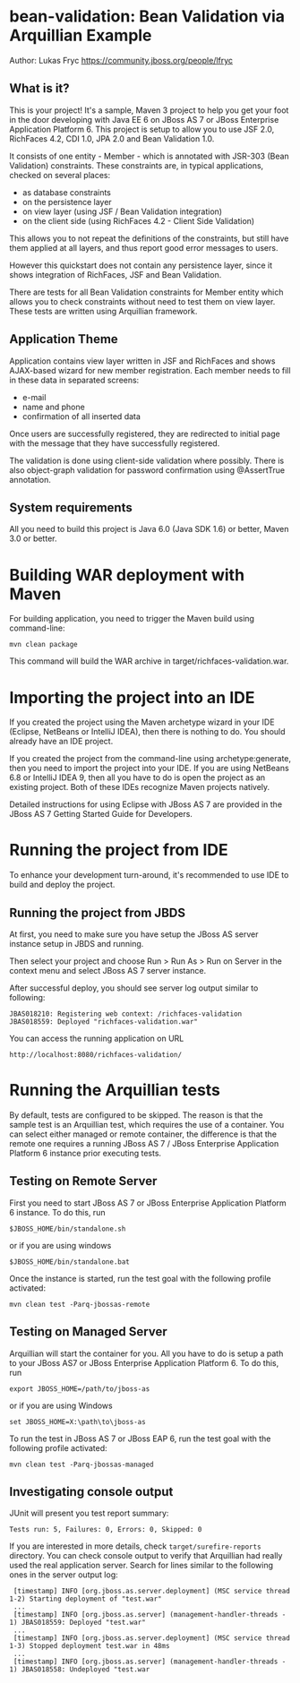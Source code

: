 bean-validation: Bean Validation via Arquillian Example
=======================================================
Author: Lukas Fryc <https://community.jboss.org/people/lfryc>

What is it?
-----------

This is your project! It's a sample, Maven 3 project to help you
get your foot in the door developing with Java EE 6 on JBoss AS 7 or JBoss Enterprise Application Platform 6. 
This project is setup to allow you to use JSF 2.0, RichFaces 4.2, CDI 1.0, JPA 2.0 and Bean Validation 1.0. 

It consists of one entity - Member - which is annotated with JSR-303 (Bean Validation)
constraints. These constraints are, in typical applications, checked on several places:

* as database constraints
* on the persistence layer
* on view layer (using JSF / Bean Validation integration)
* on the client side (using RichFaces 4.2 - Client Side Validation)

This allows you to not repeat the definitions of the constraints, but still have them applied at all layers,
and thus report good error messages to users.


However this quickstart does not contain any persistence layer, since it shows integration
of RichFaces, JSF and Bean Validation.

There are tests for all Bean Validation constraints for Member entity which allows you to check
constraints without need to test them on view layer. These tests are written using Arquillian framework.


Application Theme
-----------------

Application contains view layer written in JSF and RichFaces and shows AJAX-based wizard for new
member registration. Each member needs to fill in these data in separated screens:

* e-mail
* name and phone
* confirmation of all inserted data

Once users are successfully registered, they are redirected to initial page with the message
that they have successfully registered.

The validation is done using client-side validation where possibly. There is also object-graph
validation for password confirmation using @AssertTrue annotation.

System requirements
-------------------

All you need to build this project is Java 6.0 (Java SDK 1.6) or better, Maven
3.0 or better.

Building WAR deployment with Maven
===============================

For building application, you need to trigger the Maven build using command-line:

    mvn clean package
    
This command will build the WAR archive in target/richfaces-validation.war.
    
    
Importing the project into an IDE
=================================

If you created the project using the Maven archetype wizard in your IDE
(Eclipse, NetBeans or IntelliJ IDEA), then there is nothing to do. You should
already have an IDE project.

If you created the project from the command-line using archetype:generate, then
you need to import the project into your IDE. If you are using NetBeans 6.8 or
IntelliJ IDEA 9, then all you have to do is open the project as an existing
project. Both of these IDEs recognize Maven projects natively.
 
Detailed instructions for using Eclipse with JBoss AS 7 are provided in the 
JBoss AS 7 Getting Started Guide for Developers.


Running the project from IDE
============================

To enhance your development turn-around, it's recommended to use IDE to build
and deploy the project.

Running the project from JBDS
-----------------------------

At first, you need to make sure you have setup the JBoss AS server instance
setup in JBDS and running.

Then select your project and choose Run > Run As > Run on Server
in the context menu and select JBoss AS 7 server instance.

After successful deploy, you should see server log output similar to following:

    JBAS018210: Registering web context: /richfaces-validation
    JBAS018559: Deployed "richfaces-validation.war"

You can access the running application on URL
    
    http://localhost:8080/richfaces-validation/


Running the Arquillian tests
============================

By default, tests are configured to be skipped. The reason is that the sample
test is an Arquillian test, which requires the use of a container. You can select either
managed or remote container, the difference is that the remote one requires a running JBoss AS 7 / 
JBoss Enterprise Application Platform 6 instance prior executing tests.

Testing on Remote Server
------------------------
 
First you need to start JBoss AS 7 or JBoss Enterprise Application Platform 6 instance. To do this, run
  
    $JBOSS_HOME/bin/standalone.sh
  
or if you are using windows
 
    $JBOSS_HOME/bin/standalone.bat

Once the instance is started, run the test goal with the following profile activated:

    mvn clean test -Parq-jbossas-remote

Testing on Managed Server
-------------------------
 
Arquillian will start the container for you. All you have to do is setup a path to your JBoss AS7 or JBoss
Enterprise Application Platform 6. To do this, run
  
    export JBOSS_HOME=/path/to/jboss-as
  
or if you are using Windows
 
    set JBOSS_HOME=X:\path\to\jboss-as

To run the test in JBoss AS 7 or JBoss EAP 6, run the test goal with the following profile activated:

    mvn clean test -Parq-jbossas-managed

Investigating console output
----------------------------

JUnit will present you test report summary:

	Tests run: 5, Failures: 0, Errors: 0, Skipped: 0

If you are interested in more details, check ``target/surefire-reports`` directory. 
You can check console output to verify that Arquillian had really used the real application server. 
Search for lines similar to the following ones in the server output log:

	 [timestamp] INFO [org.jboss.as.server.deployment] (MSC service thread 1-2) Starting deployment of "test.war"
	 ...
	 [timestamp] INFO [org.jboss.as.server] (management-handler-threads - 1) JBAS018559: Deployed "test.war"
	 ...
	 [timestamp] INFO [org.jboss.as.server.deployment] (MSC service thread 1-3) Stopped deployment test.war in 48ms
	 ...
	 [timestamp] INFO [org.jboss.as.server] (management-handler-threads - 1) JBAS018558: Undeployed "test.war
	 
	 
	 
